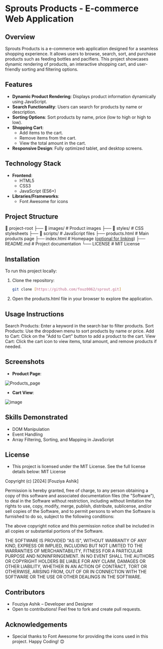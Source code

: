 # Sprouts Products - E-commerce Web Application

## Overview

Sprouts Products is a e-commerce web application designed for a seamless shopping experience. It allows users to browse, search, sort, and purchase products such as feeding bottles and pacifiers. This project showcases dynamic rendering of products, an interactive shopping cart, and user-friendly sorting and filtering options.

## Features

- **Dynamic Product Rendering**: Displays product information dynamically using JavaScript.
- **Search Functionality**: Users can search for products by name or description.
- **Sorting Options**: Sort products by name, price (low to high or high to low).
- **Shopping Cart**:
  - Add items to the cart.
  - Remove items from the cart.
  - View the total amount in the cart.
- **Responsive Design**: Fully optimized tablet, and desktop screens.

## Technology Stack

- **Frontend**:
  - HTML5
  - CSS3
  - JavaScript (ES6+)
- **Libraries/Frameworks**:
  - Font Awesome for icons

## Project Structure
📂 project-root ├── 📂 images/ # Product images ├── 📂 styles/ # CSS stylesheets ├── 📂 scripts/ # JavaScript files ├── products.html # Main products page ├── index.html # Homepage ([optional for linking](https://fouz0062.github.io/sprout/)) ├── README.md # Project documentation └── LICENSE # MIT License


## Installation

To run this project locally:

1. Clone the repository:
   ```bash
   git clone [https://github.com/fouz0062/sprout.git]
2. Open the products.html file in your browser to explore the application.

## Usage Instructions
Search Products: Enter a keyword in the search bar to filter products.
Sort Products: Use the dropdown menu to sort products by name or price.
Add to Cart: Click on the "Add to Cart" button to add a product to the cart.
View Cart: Click the cart icon to view items, total amount, and remove products if needed.

## Screenshots
- **Product Page**:
  
![Products_page](https://github.com/user-attachments/assets/9976d977-2395-44ab-833b-444e9ed50d69)

- **Cart View**:
  
![image](https://github.com/user-attachments/assets/772b9c2a-9553-45c7-abc1-838208ccbb70)

## Skills Demonstrated
- DOM Manipulation
- Event Handling
- Array Filtering, Sorting, and Mapping in JavaScript
## License
- This project is licensed under the MIT License. See the full license details below:
  MIT License

Copyright (c) [2024] [Fouziya Ashik]

Permission is hereby granted, free of charge, to any person obtaining a copy of this software and associated documentation files (the "Software"), to deal in the Software without restriction, including without limitation the rights to use, copy, modify, merge, publish, distribute, sublicense, and/or sell copies of the Software, and to permit persons to whom the Software is furnished to do so, subject to the following conditions:

The above copyright notice and this permission notice shall be included in all copies or substantial portions of the Software.

THE SOFTWARE IS PROVIDED "AS IS", WITHOUT WARRANTY OF ANY KIND, EXPRESS OR IMPLIED, INCLUDING BUT NOT LIMITED TO THE WARRANTIES OF MERCHANTABILITY, FITNESS FOR A PARTICULAR PURPOSE AND NONINFRINGEMENT. IN NO EVENT SHALL THE AUTHORS OR COPYRIGHT HOLDERS BE LIABLE FOR ANY CLAIM, DAMAGES OR OTHER LIABILITY, WHETHER IN AN ACTION OF CONTRACT, TORT OR OTHERWISE, ARISING FROM, OUT OF OR IN CONNECTION WITH THE SOFTWARE OR THE USE OR OTHER DEALINGS IN THE SOFTWARE.

## Contributors
- Fouziya Ashik – Developer and Designer
- Open to contributions! Feel free to fork and create pull requests.

## Acknowledgements
- Special thanks to Font Awesome for providing the icons used in this project.
Happy Coding! 😊


